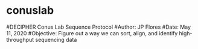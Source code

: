 # conuslab
#DECIPHER Conus Lab Sequence Protocol
#Author: JP Flores
#Date: May 11, 2020
#Objective: Figure out a way we can sort, align, and identify high-throughput sequencing data 

